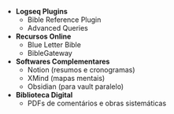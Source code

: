 - **Logseq Plugins**
	- Bible Reference Plugin
	- Advanced Queries
- **Recursos Online**
	- Blue Letter Bible
	- BibleGateway
- **Softwares Complementares**
	- Notion (resumos e cronogramas)
	- XMind (mapas mentais)
	- Obsidian (para vault paralelo)
- **Biblioteca Digital**
	- PDFs de comentários e obras sistemáticas
